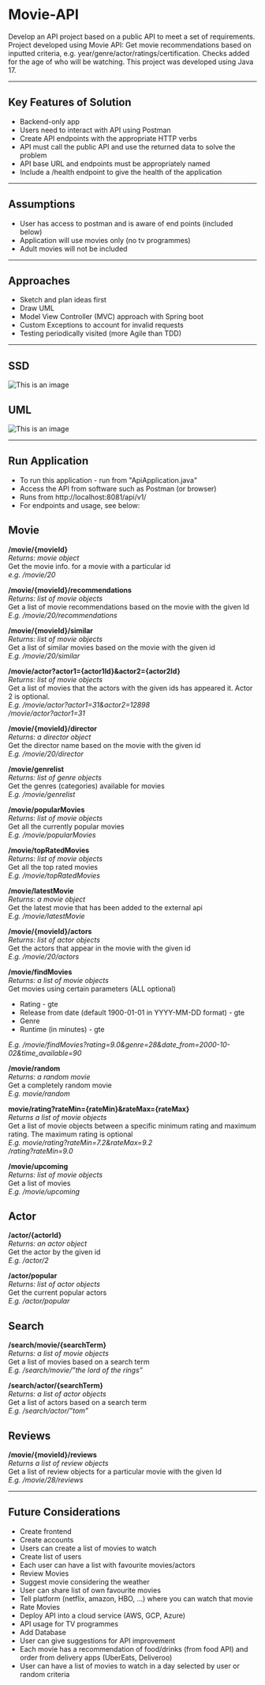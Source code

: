 # Movie-API

Develop an API project based on a public API to meet a set of requirements. Project developed using Movie API: Get movie
recommendations based on inputted criteria, e.g. year/genre/actor/ratings/certification. Checks added for the age of who
will be watching.
This project was developed using Java 17.

---

## Key Features of Solution

+ Backend-only app
+ Users need to interact with API using Postman
+ Create API endpoints with the appropriate HTTP verbs
+ API must call the public API and use the returned data to solve the problem
+ API base URL and endpoints must be appropriately named
+ Include a /health endpoint to give the health of the application

---

## Assumptions

+ User has access to postman and is aware of end points (included below)
+ Application will use movies only (no tv programmes)
+ Adult movies will not be included

---

## Approaches

+ Sketch and plan ideas first
+ Draw UML
+ Model View Controller (MVC) approach with Spring boot
+ Custom Exceptions to account for invalid requests
+ Testing periodically visited (more Agile than TDD)

---

## SSD

![This is an image](https://github.com/hvferreira/movie-api/blob/master/Docs/SSD.png)

## UML

![This is an image](https://github.com/hvferreira/movie-api/blob/master/Docs/UML.png)

---

## Run Application

+ To run this application - run from "ApiApplication.java"
+ Access the API from software such as Postman (or browser)
+ Runs from http://localhost:8081/api/v1/
+ For endpoints and usage, see below:

## Movie

**/movie/{movieId}** <br />
*Returns: movie object* <br />
Get the movie info. for a movie with a particular id <br />
*e.g. /movie/20* <br />

**/movie/{movieId}/recommendations** <br />
*Returns: list of movie objects* <br />
Get a list of movie recommendations based on the movie with the given Id <br />
*E.g. /movie/20/recommendations* <br />

**/movie/{movieId}/similar** <br />
*Returns: list of movie objects* <br />
Get a list of similar movies based on the movie with the given id <br />
*E.g. /movie/20/similar* <br />

**/movie/actor?actor1={actor1Id}&actor2={actor2Id}** <br />
*Returns: list of movie objects* <br />
Get a list of movies that the actors with the given ids has appeared it. Actor 2 is optional. <br />
*E.g. /movie/actor?actor1=31&actor2=12898 <br />
/movie/actor?actor1=31*

**/movie/{movieId}/director**<br />
*Returns: a director object*<br />
Get the director name based on the movie with the given id<br />
*E.g. /movie/20/director*

**/movie/genrelist** <br />
*Returns: list of genre objects* <br />
Get the genres (categories) available for movies <br />
*E.g. /movie/genrelist*

**/movie/popularMovies**<br />
*Returns: list of movie objects*<br />
Get all the currently popular movies<br />
*E.g. /movie/popularMovies*

**/movie/topRatedMovies** <br />
*Returns: list of movie objects*<br />
Get all the top rated movies<br />
*E.g. /movie/topRatedMovies*<br />

**/movie/latestMovie**<br />
*Returns: a movie object*<br />
Get the latest movie that has been added to the external api<br />
*E.g. /movie/latestMovie*

**/movie/{movieId}/actors**<br />
*Returns: list of actor objects*<br />
Get the actors that appear in the movie with the given id<br />
*E.g. /movie/20/actors*

**/movie/findMovies**<br />
*Returns: a list of movie objects*<br />
Get movies using certain parameters (ALL optional)<br />

+ Rating - gte<br />
+ Release from date (default 1900-01-01 in YYYY-MM-DD format) - gte<br />
+ Genre<br />
+ Runtime (in minutes) - gte<br />

*E.g. /movie/findMovies?rating=9.0&genre=28&date_from=2000-10-02&time_available=90*

**/movie/random** <br />
*Returns: a random movie*<br />
Get a completely random movie<br />
*E.g. movie/random*

**movie/rating?rateMin={rateMin}&rateMax={rateMax}** <br />
*Returns a list of movie objects* <br />
Get a list of movie objects between a specific minimum rating and maximum rating. The maximum rating is optional <br />
*E.g. movie/rating?rateMin=7.2&rateMax=9.2 <br />
/rating?rateMin=9.0*

**/movie/upcoming** <br />
*Returns: list of movie objects*<br />
Get a list of movies <br />
*E.g. /movie/upcoming*

## Actor

**/actor/{actorId}** <br />
*Returns: an actor object* <br />
Get the actor by the given id<br />
*E.g. /actor/2*

**/actor/popular** <br />
*Returns: list of actor objects* <br />
Get the current popular actors <br />
*E.g. /actor/popular*

## Search

**/search/movie/{searchTerm}** <br />
*Returns: a list of movie objects* <br />
Get a list of movies based on a search term <br />
*E.g. /search/movie/”the lord of the rings”*

**/search/actor/{searchTerm}** <br />
*Returns: a list of actor objects* <br />
Get a list of actors based on a search term<br />
*E.g. /search/actor/”tom”*

## Reviews

**/movie/{movieId}/reviews** <br />
*Returns a list of review objects* <br />
Get a list of review objects for a particular movie with the given Id<br />
*E.g. /movie/28/reviews*

---

## Future Considerations

+ Create frontend
+ Create accounts
+ Users can create a list of movies to watch
+ Create list of users
+ Each user can have a list with favourite movies/actors
+ Review Movies
+ Suggest movie considering the weather
+ User can share list of own favourite movies
+ Tell platform (netflix, amazon, HBO, …) where you can watch that movie
+ Rate Movies
+ Deploy API into a cloud service (AWS, GCP, Azure)
+ API usage for TV programmes
+ Add Database
+ User can give suggestions for API improvement
+ Each movie has a recommendation of food/drinks (from food API) and order from delivery apps (UberEats, Deliveroo)
+ User can have a list of movies to watch in a day selected by user or random criteria
